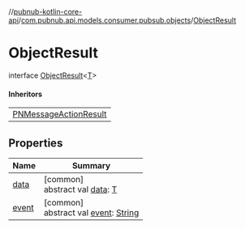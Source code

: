 //[pubnub-kotlin-core-api](../../../index.md)/[com.pubnub.api.models.consumer.pubsub.objects](../index.md)/[ObjectResult](index.md)

# ObjectResult

interface [ObjectResult](index.md)&lt;[T](index.md)&gt;

#### Inheritors

| |
|---|
| [PNMessageActionResult](../../com.pubnub.api.models.consumer.pubsub.message_actions/-p-n-message-action-result/index.md) |

## Properties

| Name | Summary |
|---|---|
| [data](data.md) | [common]<br>abstract val [data](data.md): [T](index.md) |
| [event](event.md) | [common]<br>abstract val [event](event.md): [String](https://kotlinlang.org/api/latest/jvm/stdlib/kotlin-stdlib/kotlin/-string/index.html) |
